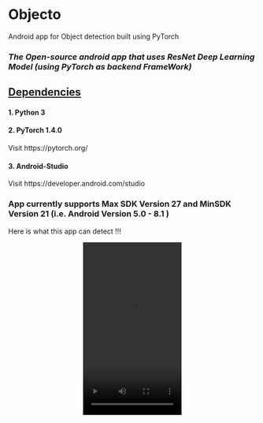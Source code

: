 # Objecto
Android app for Object detection built using PyTorch

<h3><I>The Open-source android app that uses ResNet Deep Learning Model (using PyTorch as backend FrameWork)</I></h3>

  <h2><U><B>Dependencies</B></U></h2>
<h4>1. Python 3 </h4>
<h4>2. PyTorch 1.4.0</h4>  
    Visit https://pytorch.org/
<h4>3. Android-Studio</h4>
    Visit https://developer.android.com/studio


<h3>App currently supports Max SDK Version 27 and MinSDK Version 21 (i.e. Android Version 5.0 - 8.1 )</h3>
    
Here is what this app can detect !!!

<div>
<center>
<video width="200" height="350" src="images/objecto.mp4" type="video/mp4" controls>
</video>
</center>
</div>
